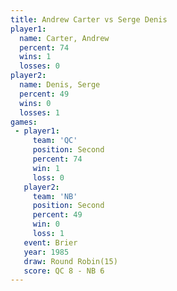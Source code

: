 ```yaml
---
title: Andrew Carter vs Serge Denis
player1:              
  name: Carter, Andrew
  percent: 74         
  wins: 1             
  losses: 0           
player2:              
  name: Denis, Serge  
  percent: 49         
  wins: 0             
  losses: 1           
games:
 - player1:          
     team: 'QC'      
     position: Second
     percent: 74     
     win: 1          
     loss: 0         
   player2:          
     team: 'NB'      
     position: Second
     percent: 49     
     win: 0          
     loss: 1         
   event: Brier         
   year: 1985           
   draw: Round Robin(15)
   score: QC 8 - NB 6   
---
```

